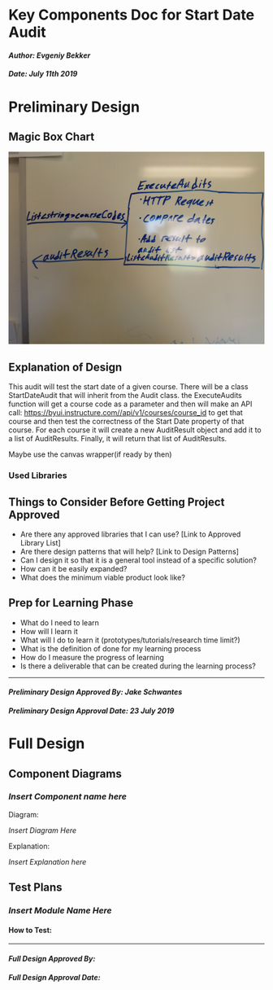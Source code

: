 # Key Components Doc for Start Date Audit
#### *Author: Evgeniy Bekker*
#### *Date: July 11th 2019*

# Preliminary Design

## Magic Box Chart

![Start Date Audit Key Components](images/magic-box.jpg)

<!-- Think through the process as much as makes sense, and then create a magic box chart with the whiteboard and place it here. -->

## Explanation of Design
<!-- Add explanation of the Magic Boxes image above. Answers to the prompts below may also be appropriate to include here. -->

This audit will test the start date of a given course. There will be a class StartDateAudit that will inherit from the Audit class.
the ExecuteAudits function will get a course code as a parameter and then will make an  API call: https://byui.instructure.com//api/v1/courses/course_id to get
that course and then test the correctness of the Start Date property of that course. For each course it will create a new AuditResult 
object and add it to a list of AuditResults. Finally, it will return that list of AuditResults.

Maybe use the canvas wrapper(if ready by then)


### Used Libraries

## Things to Consider Before Getting Project Approved
- Are there any approved libraries that I can use? [Link to Approved Library List]
- Are there design patterns that will help?  [Link to Design Patterns]
- Can I design it so that it is a general tool instead of a specific solution?
- How can it be easily expanded?
- What does the minimum viable product look like?

## Prep for Learning Phase
- What do I need to learn
- How will I learn it
- What will I do to learn it (prototypes/tutorials/research time limit?)
- What is the definition of done for my learning process
- How do I measure the progress of learning
- Is there a deliverable that can be created during the learning process?

-----

#### *Preliminary Design Approved By: Jake Schwantes* 
#### *Preliminary Design Approval Date: 23 July 2019*

# Full Design

## Component Diagrams
<!-- Diagrams and companion explanations for all Key Components.
These would include information about inputs, outputs, and what a function does for every major function. -->

<!-- For each component, the following template will be followed: (In other words, the template below will repeat for each component)-->

### *Insert Component name here*

Diagram:

*Insert Diagram Here*

Explanation:

*Insert Explanation here*

<!-- For a future release:
## Test Plans
For each major function the test plan template will be as follows (in other words the template below will repeat for each test) 
### *Insert name of component here (e.g. convertIdToCourseObject function)*
#### Test 1: *Insert Test name here*
Summary: 
 *Insert Test Summary Here*
 Type: *Insert Type here (Unit Test, Manual Test, Selenium/Puppeteer test (Overkill?))* 
Procedure:
1. *Insert Steps here*
1. *and here*
1. *and here*
Expected Outcome:
*Insert Expected Outcome here*
-->

## Test Plans

### *Insert Module Name Here*
#### How to Test:





-----

#### *Full Design Approved By:* 
#### *Full Design Approval Date:*


<!-- Diagram Types:
 - Data Flow (I think this will be the most popular)
 - Structure Charts (This is really good for showing input and output of every function)
 - UML Class Diagram (a must for object oriented projects) -->



